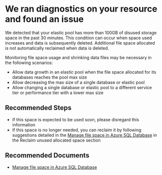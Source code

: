 <properties
    pageTitle="High unused space detected"
    description="High unused space"
    infoBubbleText="High unused space detected. See details for more info."
    service="microsoft.sql"
    resource=""
    authors="ketho00"
    ms.author="ketho"
    displayOrder=""
    articleId="HighFrag-522DA2B1-73AD-4EA2-AD1C-5C4FDEB97F35"
    diagnosticScenario="SqlPerfTsg"
    selfHelpType="diagnostics"
    supportTopicIds="32630434,32630454"
    resourceTags=""
    productPesIds="13491"
    cloudEnvironments="public,blackForest,fairfax,mooncake,usnat,ussec"
	ownershipId="AzureData_AzureSQLDB_Performance"
/>
# We ran diagnostics on your resource and found an issue

<!--issueDescription-->
We detected that your elastic pool has more than 100GB of disused storage space in the past 30 minutes. This condition can occur when space used increases and data is subsequently deleted. Additional file space allocated is not automatically reclaimed when data is deleted.
<!--/issueDescription-->

Monitoring file space usage and shrinking data files may be necessary in the following scenarios:

* Allow data growth in an elastic pool when the file space allocated for its databases reaches the pool max size
* Allow decreasing the max size of a single database or elastic pool
* Allow changing a single database or elastic pool to a different service tier or performance tier with a lower max size

## **Recommended Steps**

* If this space is expected to be used soon, please disregard this information
* If this space is no longer needed, you can reclaim it by following suggestions detailed in the [Manage file space in Azure SQL Database](https://docs.microsoft.com/azure/sql-database/sql-database-file-space-management) in the Reclaim unused allocated space section

## **Recommended Documents**

* [Manage file space in Azure SQL Database](https://docs.microsoft.com/azure/sql-database/sql-database-file-space-management)
